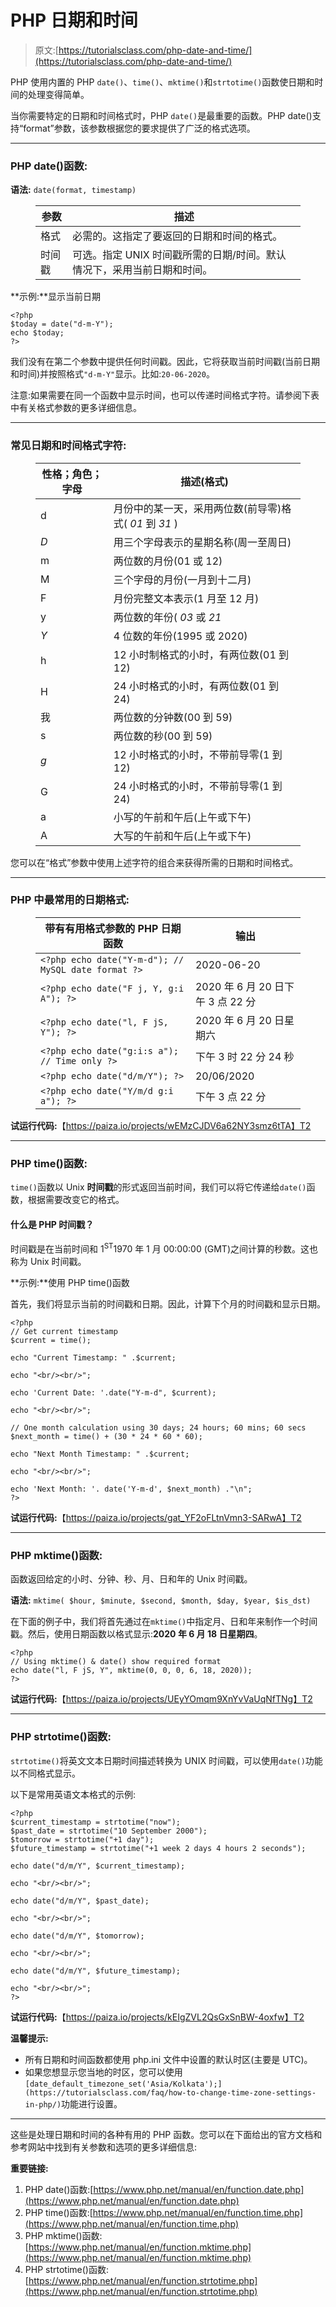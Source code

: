 # PHP 日期和时间

> 原文:[https://tutorialsclass.com/php-date-and-time/](https://tutorialsclass.com/php-date-and-time/)

PHP 使用内置的 PHP `date()`、`time()`、`mktime()`和`strtotime()`函数使日期和时间的处理变得简单。

当你需要特定的日期和时间格式时，PHP `date()`是最重要的函数。PHP date()支持“format”参数，该参数根据您的要求提供了广泛的格式选项。

* * *

### PHP date()函数:

**语法:** `date(format, timestamp)`

<figure class="wp-block-table">

| 参数 | 描述 |
| --- | --- |
| 格式 | 必需的。这指定了要返回的日期和时间的格式。 |
| 时间戳 | 可选。指定 UNIX 时间戳所需的日期/时间。默认情况下，采用当前日期和时间。 |

</figure>

**示例:**显示当前日期

```
<?php
$today = date("d-m-Y");
echo $today;
?>
```

我们没有在第二个参数中提供任何时间戳。因此，它将获取当前时间戳(当前日期和时间)并按照格式`"d-m-Y"`显示。比如:`20-06-2020`。

注意:如果需要在同一个函数中显示时间，也可以传递时间格式字符。请参阅下表中有关格式参数的更多详细信息。

* * *

### 常见日期和时间格式字符:

<figure class="wp-block-table">

| 性格；角色；字母 | 描述(格式) |
| --- | --- |
| d | 月份中的某一天，采用两位数(前导零)格式( *01* 到 *31* ) |
| *D* | 用三个字母表示的星期名称(周一至周日) |
| m | 两位数的月份(01 或 12) |
| M | 三个字母的月份(一月到十二月) |
| F | 月份完整文本表示(1 月至 12 月) |
| y | 两位数的年份( *03* 或 *21* |
| *Y* | 4 位数的年份(1995 或 2020) |
| h | 12 小时制格式的小时，有两位数(01 到 12) |
| H | 24 小时格式的小时，有两位数(01 到 24) |
| 我 | 两位数的分钟数(00 到 59) |
| s | 两位数的秒(00 到 59) |
| *g* | 12 小时格式的小时，不带前导零(1 到 12) |
| G | 24 小时格式的小时，不带前导零(1 到 24) |
| a | 小写的午前和午后(上午或下午) |
| A | 大写的午前和午后(上午或下午) |

</figure>

您可以在“格式”参数中使用上述字符的组合来获得所需的日期和时间格式。

* * *

### PHP 中最常用的日期格式:

<figure class="wp-block-table">

| 带有有用格式参数的 PHP 日期函数 | 输出 |
| --- | --- |
| `<?php echo date("Y-m-d"); // MySQL date format ?>` | 2020-06-20 |
| `<?php echo date("F j, Y, g:i A"); ?>` | 2020 年 6 月 20 日下午 3 点 22 分 |
| `<?php echo date("l, F jS, Y"); ?>` | 2020 年 6 月 20 日星期六 |
| `<?php echo date("g:i:s a"); // Time only ?>` | 下午 3 时 22 分 24 秒 |
| `<?php echo date("d/m/Y"); ?>` | 20/06/2020 |
| `<?php echo date("Y/m/d g:i a"); ?>` | 下午 3 点 22 分 |

</figure>

**试运行代码:**【https://paiza.io/projects/wEMzCJDV6a62NY3smz6tTA】T2

* * *

### PHP time()函数:

`time()`函数以 Unix **时间戳**的形式返回当前时间，我们可以将它传递给`date()`函数，根据需要改变它的格式。

#### 什么是 PHP 时间戳？

时间戳是在当前时间和 1<sup>ST</sup>1970 年 1 月 00:00:00 (GMT)之间计算的秒数。这也称为 Unix 时间戳。

**示例:**使用 PHP time()函数

首先，我们将显示当前的时间戳和日期。因此，计算下个月的时间戳和显示日期。

```
<?php
// Get current timestamp
$current = time();

echo "Current Timestamp: " .$current;

echo "<br/><br/>";

echo 'Current Date: '.date("Y-m-d", $current);

echo "<br/><br/>";

// One month calculation using 30 days; 24 hours; 60 mins; 60 secs
$next_month = time() + (30 * 24 * 60 * 60);

echo "Next Month Timestamp: " .$current;

echo "<br/><br/>";

echo 'Next Month: '. date('Y-m-d', $next_month) ."\n";
?>
```

**试运行代码:**【https://paiza.io/projects/gat_YF2oFLtnVmn3-SARwA】T2

* * *

### PHP mktime()函数:

函数返回给定的小时、分钟、秒、月、日和年的 Unix 时间戳。

**语法:** `mktime( $hour, $minute, $second, $month, $day, $year, $is_dst)`

在下面的例子中，我们将首先通过在`mktime()`中指定月、日和年来制作一个时间戳。然后，使用日期函数以格式显示:**2020 年 6 月 18 日星期四**。

```
<?php
// Using mktime() & date() show required format
echo date("l, F jS, Y", mktime(0, 0, 0, 6, 18, 2020)); 
?>
```

**试运行代码:**【https://paiza.io/projects/UEyYOmqm9XnYvVaUqNfTNg】T2

* * *

### PHP strtotime()函数:

`strtotime()`将英文文本日期时间描述转换为 UNIX 时间戳，可以使用`date()`功能以不同格式显示。

以下是常用英语文本格式的示例:

```
<?php
$current_timestamp = strtotime("now");
$past_date = strtotime("10 September 2000");
$tomorrow = strtotime("+1 day");
$future_timestamp = strtotime("+1 week 2 days 4 hours 2 seconds");

echo date("d/m/Y", $current_timestamp);

echo "<br/><br/>";

echo date("d/m/Y", $past_date);

echo "<br/><br/>";

echo date("d/m/Y", $tomorrow);

echo "<br/><br/>";

echo date("d/m/Y", $future_timestamp);

echo "<br/><br/>";
?>
```

**试运行代码:**【https://paiza.io/projects/kEIgZVL2QsGxSnBW-4oxfw】T2

**温馨提示:**

*   所有日期和时间函数都使用 php.ini 文件中设置的默认时区(主要是 UTC)。
*   如果您想显示您当地的时区，您可以使用`[date_default_timezone_set('Asia/Kolkata');](https://tutorialsclass.com/faq/how-to-change-time-zone-settings-in-php/)`功能进行设置。

* * *

这些是处理日期和时间的各种有用的 PHP 函数。您可以在下面给出的官方文档和参考网站中找到有关参数和选项的更多详细信息:

**重要链接:**

1.  PHP date()函数:[https://www.php.net/manual/en/function.date.php](https://www.php.net/manual/en/function.date.php)
2.  PHP time()函数:[https://www.php.net/manual/en/function.time.php](https://www.php.net/manual/en/function.time.php)
3.  PHP mktime()函数:[https://www.php.net/manual/en/function.mktime.php](https://www.php.net/manual/en/function.mktime.php)
4.  PHP strtotime()函数:[https://www.php.net/manual/en/function.strtotime.php](https://www.php.net/manual/en/function.strtotime.php)